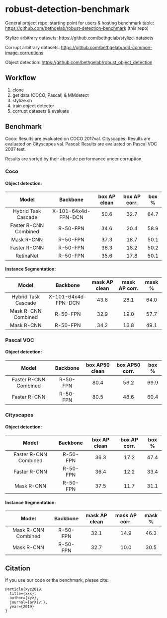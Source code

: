 # robust-detection-benchmark

General project repo, starting point for users & hosting benchmark table:
https://github.com/bethgelab/robust-detection-benchmark (this repo)

Stylize arbitrary datasets:
https://github.com/bethgelab/stylize-datasets

Corrupt arbitrary datasets:
https://github.com/bethgelab/add-common-image-corruptions

Object detection:
https://github.com/bethgelab/robust_object_detection

## Workflow

1. clone
2. get data (COCO, Pascal) & MMdetect
3. stylize.sh
4. train object detector
5. corrupt datasets & evaluate

## Benchmark

Coco: Results are evaluated on COCO 2017val.
Cityscapes: Results are evaluated on Cityscapes val.
Pascal: Results are evaluated on Pascal VOC 2007 test.

Results are sorted by their absolute performance under corruption.

### Coco

#### Object detection:

Model  | Backbone  | box AP clean | box AP corr. | box % |
:-----:|:---------:|:------------:|:------------:|:-----:|
Hybrid Task Cascade | X-101-64x4d-FPN-DCN | 50.6 | 32.7 | 64.7  |    
Faster R-CNN Combined | R-50-FPN | 34.6   | 20.4 | 58.9  |
Mask R-CNN   | R-50-FPN          | 37.3   | 18.7 | 50.1  |
Faster R-CNN | R-50-FPN          | 36.3   | 18.2 | 50.2  |
RetinaNet    | R-50-FPN          | 35.6   | 17.8 | 50.1  |

#### Instance Segmentation:

Model  | Backbone  | mask AP clean | mask AP corr. | mask % |
:-----:|:---------:|:-------------:|:-------------:|:------:|
Hybrid Task Cascade | X-101-64x4d-FPN-DCN | 43.8 | 28.1 | 64.0  | 
Mask R-CNN Combined | R-50-FPN | 32.9  | 19.0      | 57.7   |
Mask R-CNN          | R-50-FPN | 34.2  | 16.8      | 49.1   |


### Pascal VOC

#### Object detection:

Model  | Backbone  | box AP50 clean | box AP50 corr. | box % |
:-----:|:---------:|:--------------:|:--------------:|:-----:|
Faster R-CNN Combined | R-50-FPN | 80.4 | 56.2       | 69.9  |
Faster R-CNN | R-50-FPN          | 80.5 | 48.6       | 60.4  |


### Cityscapes

#### Object detection:

Model  | Backbone  | box AP clean | box AP corr. | box % |
:-----:|:---------:|:------------:|:------------:|:-----:|
Faster R-CNN Combined | R-50-FPN | 36.3 | 17.2   | 47.4  |
Faster R-CNN | R-50-FPN  | 36.4   | 12.2         | 33.4  |
Mask R-CNN   | R-50-FPN  | 37.5   | 11.7         | 31.1  |



#### Instance Segmentation:

Model  | Backbone  | mask AP clean | mask AP corr. | mask % |
:-----:|:---------:|:-------------:|:-------------:|:------:|
Mask R-CNN Combined  | R-50-FPN | 32.1  | 14.9     | 46.3   |
Mask R-CNN   | R-50-FPN  | 32.7    | 10.0          | 30.5   |


## Citation

If you use our code or the benchmark, please cite:
```
@article{xyz2019,
  title={xxx},
  author={xyz},
  journal={arXiv:},
  year={2019}
}
```
